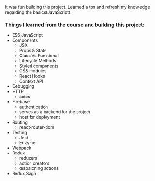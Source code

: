 It was fun building this project. Learned a ton and refresh my knowledge regarding the basics(JavaScript).

### Things I learned from the course and building this project:
- ES6 JavaScript
- Components
    - JSX
    - Props & State
    - Class Vs Functional
    - Lifecycle Methods
    - Styled components
    - CSS modules
    - React Hooks
    - Context API
- Debugging
- HTTP
    - axios
- Firebase
    - authentication
    - serves as a backend for the project
    - host for deployment
- Routing
    - react-router-dom
- Testing
    - Jest
    - Enzyme
- Webpack
- Redux
    - reducers
    - action creators
    - dispatching actions
- Redux Saga
